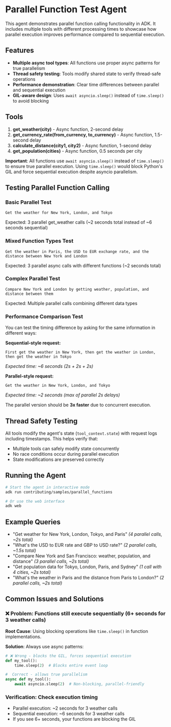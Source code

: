 # Parallel Function Test Agent

This agent demonstrates parallel function calling functionality in ADK. It includes multiple tools with different processing times to showcase how parallel execution improves performance compared to sequential execution.

## Features

- **Multiple async tool types**: All functions use proper async patterns for true parallelism
- **Thread safety testing**: Tools modify shared state to verify thread-safe operations
- **Performance demonstration**: Clear time differences between parallel and sequential execution
- **GIL-aware design**: Uses `await asyncio.sleep()` instead of `time.sleep()` to avoid blocking

## Tools

1. **get_weather(city)** - Async function, 2-second delay
2. **get_currency_rate(from_currency, to_currency)** - Async function, 1.5-second delay
3. **calculate_distance(city1, city2)** - Async function, 1-second delay
4. **get_population(cities)** - Async function, 0.5 seconds per city

**Important**: All functions use `await asyncio.sleep()` instead of `time.sleep()` to ensure true parallel execution. Using `time.sleep()` would block Python's GIL and force sequential execution despite asyncio parallelism.

## Testing Parallel Function Calling

### Basic Parallel Test

```
Get the weather for New York, London, and Tokyo
```

Expected: 3 parallel get_weather calls (~2 seconds total instead of ~6 seconds sequential)

### Mixed Function Types Test

```
Get the weather in Paris, the USD to EUR exchange rate, and the distance between New York and London
```

Expected: 3 parallel async calls with different functions (~2 seconds total)

### Complex Parallel Test

```
Compare New York and London by getting weather, population, and distance between them
```

Expected: Multiple parallel calls combining different data types

### Performance Comparison Test

You can test the timing difference by asking for the same information in different ways:

**Sequential-style request:**

```
First get the weather in New York, then get the weather in London, then get the weather in Tokyo
```

_Expected time: ~6 seconds (2s + 2s + 2s)_

**Parallel-style request:**

```
Get the weather in New York, London, and Tokyo
```

_Expected time: ~2 seconds (max of parallel 2s delays)_

The parallel version should be **3x faster** due to concurrent execution.

## Thread Safety Testing

All tools modify the agent's state (`tool_context.state`) with request logs including timestamps. This helps verify that:

- Multiple tools can safely modify state concurrently
- No race conditions occur during parallel execution
- State modifications are preserved correctly

## Running the Agent

```bash
# Start the agent in interactive mode
adk run contributing/samples/parallel_functions

# Or use the web interface
adk web
```

## Example Queries

- "Get weather for New York, London, Tokyo, and Paris" _(4 parallel calls, ~2s total)_
- "What's the USD to EUR rate and GBP to USD rate?" _(2 parallel calls, ~1.5s total)_
- "Compare New York and San Francisco: weather, population, and distance" _(3 parallel calls, ~2s total)_
- "Get population data for Tokyo, London, Paris, and Sydney" _(1 call with 4 cities, ~2s total)_
- "What's the weather in Paris and the distance from Paris to London?" _(2 parallel calls, ~2s total)_

## Common Issues and Solutions

### ❌ Problem: Functions still execute sequentially (6+ seconds for 3 weather calls)

**Root Cause**: Using blocking operations like `time.sleep()` in function implementations.

**Solution**: Always use async patterns:

```python
# ❌ Wrong - blocks the GIL, forces sequential execution
def my_tool():
    time.sleep(2)  # Blocks entire event loop

#  Correct - allows true parallelism
async def my_tool():
    await asyncio.sleep(2)  # Non-blocking, parallel-friendly
```

### Verification: Check execution timing

- Parallel execution: ~2 seconds for 3 weather calls
- Sequential execution: ~6 seconds for 3 weather calls
- If you see 6+ seconds, your functions are blocking the GIL
